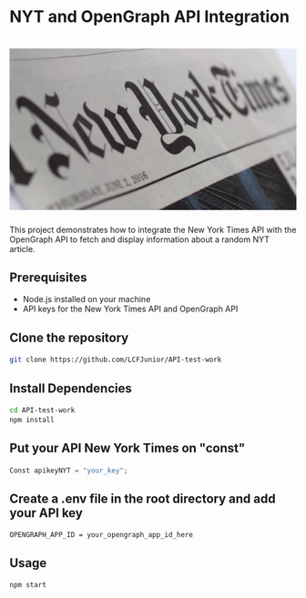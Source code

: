 # NYT and OpenGraph API Integration
# ![Logo do Projeto](newyorktimes.jpg)

This project demonstrates how to integrate the New York Times API with the OpenGraph API to fetch and display information about a random NYT article.

## Prerequisites

- Node.js installed on your machine
- API keys for the New York Times API and OpenGraph API

## Clone the repository

```bash
git clone https://github.com/LCFJunior/API-test-work
```
## Install Dependencies

```bash
cd API-test-work
npm install
```
## Put your API New York Times on "const"

```js
Const apikeyNYT = "your_key";
```

## Create a .env file in the root directory and add your API key

```env
OPENGRAPH_APP_ID = your_opengraph_app_id_here
```

## Usage

```npm
npm start
```
